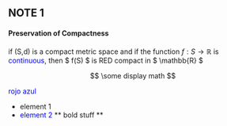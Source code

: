 ## NOTE 1

#### Preservation of Compactness

if (S,d) is a compact metric space and if the function 
$f: S \rightarrow \mathbb{R}$
is <span style="color:blue">continuous,</span> then
$ f(S) $
is RED compact in 
$ \mathbb{R} $

$$ \some display math $$

<span style="color:blue">rojo</span> <span style="color:blue">azul</span>

* element 1
* <span style="color:blue">element 2</span>
** bold stuff **



